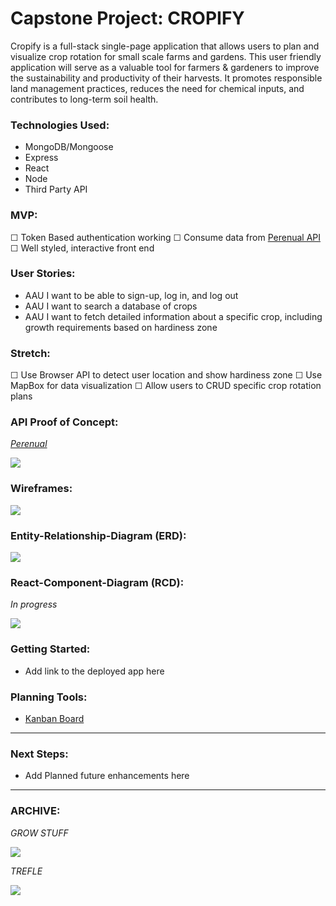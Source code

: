 # Capstone Project: CROPIFY

Cropify is a full-stack single-page application that allows users to plan and visualize crop rotation for small scale farms and gardens. This user friendly application will serve as a valuable tool for farmers & gardeners to improve the sustainability and productivity of their harvests. It promotes responsible land management practices, reduces the need for chemical inputs, and contributes to long-term soil health.

### Technologies Used:

- MongoDB/Mongoose
- Express
- React
- Node
- Third Party API

### MVP:

☐ Token Based authentication working
☐ Consume data from [Perenual API](https://perenual.com/docs/api)
☐ Well styled, interactive front end

### User Stories:

- AAU I want to be able to sign-up, log in, and log out
- AAU I want to search a database of crops
- AAU I want to fetch detailed information about a specific crop, including growth requirements based on hardiness zone

### Stretch:

☐ Use Browser API to detect user location and show hardiness zone
☐ Use MapBox for data visualization
☐ Allow users to CRUD specific crop rotation plans

### API Proof of Concept:

[_Perenual_](https://perenual.com/docs/api)

![](https://hackmd.io/_uploads/SkiBgHIR3.png)

### Wireframes:

![](https://hackmd.io/_uploads/H1siJUUC2.png)

### Entity-Relationship-Diagram (ERD):

![](https://hackmd.io/_uploads/r1BD3DLCn.png)

### React-Component-Diagram (RCD):

_In progress_

![](https://hackmd.io/_uploads/Sk9uXLUA2.png)

### Getting Started:

- Add link to the deployed app here

### Planning Tools:

- [Kanban Board](https://www.notion.so/59c675c3b16f40df98e1c6d2ccdefe67?v=f423c26644104be7acc0e4b8f271ea89&pvs=4)
<hr>

### Next Steps:

- Add Planned future enhancements here

<hr>

### ARCHIVE:

_GROW STUFF_

![](https://hackmd.io/_uploads/ByykqzL0n.png)

_TREFLE_

![](https://hackmd.io/_uploads/r1Kh0MI02.png)
